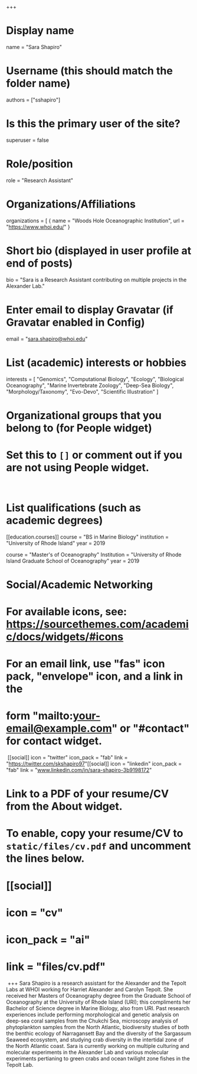 +++
# Display name
name = "Sara Shapiro"
​
# Username (this should match the folder name)
authors = ["sshapiro"]
​
# Is this the primary user of the site?
superuser = false
​
# Role/position
role = "Research Assistant"
​
# Organizations/Affiliations
organizations = [ { name = "Woods Hole Oceanographic Institution", url = "https://www.whoi.edu/" }
​
# Short bio (displayed in user profile at end of posts)
bio = "Sara is a Research Assistant contributing on multiple projects in the Alexander Lab."
​
# Enter email to display Gravatar (if Gravatar enabled in Config)
email = "sara.shapiro@whoi.edu"
​
# List (academic) interests or hobbies
interests = [
  "Genomics",
  "Computational Biology",
  "Ecology",
  "Biological Oceanography",
  "Marine Invertebrate Zoology",
  "Deep-Sea Biology",
  "Morphology/Taxonomy",
  "Evo-Devo",
  "Scientific Illustration"
]
​
# Organizational groups that you belong to (for People widget)
#   Set this to `[]` or comment out if you are not using People widget.

​
# List qualifications (such as academic degrees)
[[education.courses]]
  course = "BS in Marine Biology"
  institution = "University of Rhode Island"
  year = 2019

  course = "Master's of Oceanography"
  Institution = "University of Rhode Island Graduate School of Oceanography"
  year = 2019
​
# Social/Academic Networking
# For available icons, see: https://sourcethemes.com/academic/docs/widgets/#icons
#   For an email link, use "fas" icon pack, "envelope" icon, and a link in the
#   form "mailto:your-email@example.com" or "#contact" for contact widget.
​
[[social]]
  icon = "twitter"
  icon_pack = "fab"
  link = "https://twitter.com/skshapiro97"
​
[[social]]
  icon = "linkedin"
  icon_pack = "fab"
  link = "www.linkedin.com/in/sara-shapiro-3b9198172"
​
​
​
# Link to a PDF of your resume/CV from the About widget.
# To enable, copy your resume/CV to `static/files/cv.pdf` and uncomment the lines below.
# [[social]]
#   icon = "cv"
#   icon_pack = "ai"
#   link = "files/cv.pdf"
​
+++
Sara Shapiro is a research assistant for the Alexander and the Tepolt Labs at WHOI working for Harriet Alexander and Carolyn Tepolt. She received her Masters of Oceanography degree from the Graduate School of Oceanography at the University of Rhode Island (URI); this compliments her Bachelor of Science degree in Marine Biology, also from URI. Past research experiences include performing morphological and genetic analysis on deep-sea coral samples from the Chukchi Sea, microscopy analysis of phytoplankton samples from the North Atlantic, biodiversity studies of both the benthic ecology of Narragansett Bay and the diversity of the Sargassum Seaweed ecosystem, and studying crab diversity in the intertidal zone of the North Atlantic coast.
Sara is currently working on multiple culturing and molecular experiments in the Alexander Lab and various molecular experiments pertianing to green crabs and ocean twilight zone fishes in the Tepolt Lab.
